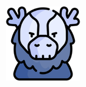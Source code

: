 <p align="center">
	<!--suppress CheckImageSize -->
<img src="./logo.png" alt="centaur" width="200" height="200"/>
</p>